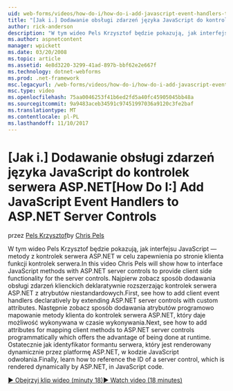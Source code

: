 ```yaml
---
uid: web-forms/videos/how-do-i/how-do-i-add-javascript-event-handlers-to-aspnet-server-controls
title: "[Jak i.] Dodawanie obsługi zdarzeń języka JavaScript do kontrolek serwera ASP.NET | Dokumentacja firmy Microsoft"
author: rick-anderson
description: "W tym wideo Pels Krzysztof będzie pokazują, jak interfejsu JavaScript — metody z kontrolek serwera ASP.NET w celu zapewnienia po stronie klienta funkcji zysk serwera..."
ms.author: aspnetcontent
manager: wpickett
ms.date: 03/20/2008
ms.topic: article
ms.assetid: 4e8d3220-3299-41ad-897b-bbf62e2e667f
ms.technology: dotnet-webforms
ms.prod: .net-framework
msc.legacyurl: /web-forms/videos/how-do-i/how-do-i-add-javascript-event-handlers-to-aspnet-server-controls
msc.type: video
ms.openlocfilehash: 75aa0046253f41b6ed2fd5a40fc45905045bb48a
ms.sourcegitcommit: 9a9483aceb34591c97451997036a9120c3fe2baf
ms.translationtype: MT
ms.contentlocale: pl-PL
ms.lasthandoff: 11/10/2017
---
```

<a name="how-do-i-add-javascript-event-handlers-to-aspnet-server-controls"></a><span data-ttu-id="1cd60-103">[Jak i.] Dodawanie obsługi zdarzeń języka JavaScript do kontrolek serwera ASP.NET</span><span class="sxs-lookup"><span data-stu-id="1cd60-103">[How Do I:] Add JavaScript Event Handlers to ASP.NET Server Controls</span></span>
====================
<span data-ttu-id="1cd60-104">przez [Pels Krzysztof](https://twitter.com/chrispels)</span><span class="sxs-lookup"><span data-stu-id="1cd60-104">by [Chris Pels](https://twitter.com/chrispels)</span></span>

<span data-ttu-id="1cd60-105">W tym wideo Pels Krzysztof będzie pokazują, jak interfejsu JavaScript — metody z kontrolek serwera ASP.NET w celu zapewnienia po stronie klienta funkcji kontrolek serwera.</span><span class="sxs-lookup"><span data-stu-id="1cd60-105">In this video Chris Pels will show how to interface JavaScript methods with ASP.NET server controls to provide client side functionality for the server controls.</span></span> <span data-ttu-id="1cd60-106">Najpierw zobacz sposób dodawania obsługi zdarzeń klienckich deklaratywnie rozszerzając kontrolek serwera ASP.NET z atrybutów niestandardowych.</span><span class="sxs-lookup"><span data-stu-id="1cd60-106">First, see how to add client event handlers declaratively by extending ASP.NET server controls with custom attributes.</span></span> <span data-ttu-id="1cd60-107">Następnie zobacz sposób dodawania atrybutów programowo mapowanie metody klienta do kontrolek serwera ASP.NET, który daje możliwość wykonywana w czasie wykonywania.</span><span class="sxs-lookup"><span data-stu-id="1cd60-107">Next, see how to add attributes for mapping client methods to ASP.NET server controls programmatically which offers the advantage of being done at runtime.</span></span> <span data-ttu-id="1cd60-108">Ostatecznie jak identyfikator formantu serwera, który jest renderowany dynamicznie przez platformę ASP.NET, w kodzie JavaScript odwołania.</span><span class="sxs-lookup"><span data-stu-id="1cd60-108">Finally, learn how to reference the ID of a server control, which is rendered dynamically by ASP.NET, in JavaScript code.</span></span>

[<span data-ttu-id="1cd60-109">&#9654; Obejrzyj klip wideo (minuty 18)</span><span class="sxs-lookup"><span data-stu-id="1cd60-109">&#9654; Watch video (18 minutes)</span></span>](https://channel9.msdn.com/Blogs/ASP-NET-Site-Videos/how-do-i-add-javascript-event-handlers-to-aspnet-server-controls)
